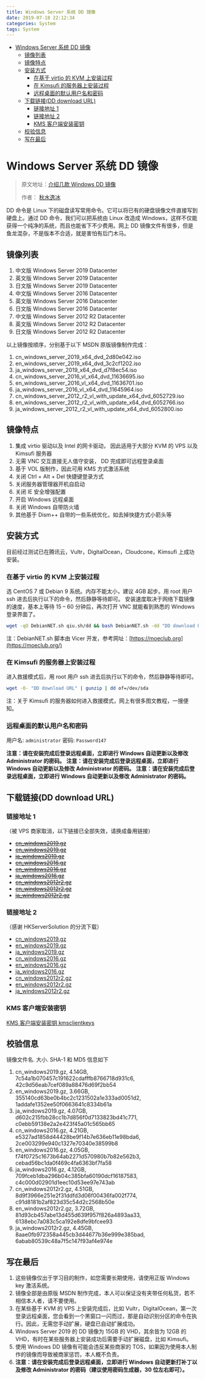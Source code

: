 ```yaml
---
title: Windows Server 系统 DD 镜像
date: 2019-07-18 22:12:34
categories: System
tags: System
---
```


<!-- more -->

<!-- TOC -->

- [Windows Server 系统 DD 镜像](#windows-server-系统-dd-镜像)
  - [镜像列表](#镜像列表)
  - [镜像特点](#镜像特点)
  - [安装方式](#安装方式)
    - [在基于 virtio 的 KVM 上安装过程](#在基于-virtio-的-kvm-上安装过程)
    - [在 Kimsufi 的服务器上安装过程](#在-kimsufi-的服务器上安装过程)
    - [远程桌面的默认用户名和密码](#远程桌面的默认用户名和密码)
  - [下载链接(DD download URL)](#下载链接dd-download-url)
    - [链接地址 1](#链接地址-1)
    - [链接地址 2](#链接地址-2)
    - [KMS 客户端安装密钥](#kms-客户端安装密钥)
  - [校验信息](#校验信息)
  - [写在最后](#写在最后)

<!-- /TOC -->

<a id="markdown-windows-server-系统-dd-镜像" name="windows-server-系统-dd-镜像"></a>

# Windows Server 系统 DD 镜像

> 原文地址：[介绍几款 Windows DD 镜像](https://teddysun.com/545.html)
>
> 作者： [秋水逸冰](https://teddysun.com/author/teddysun)

DD 命令是 Linux 下的磁盘读写常用命令。它可以将已有的硬盘镜像文件直接写到硬盘上。通过 DD 命令，我们可以把系统由 Linux 改造成 Windows，这样不仅能获得一个纯净的系统，而且也能省下不少费用。网上 DD 镜像文件有很多，但是鱼龙混杂，不是版本不合适，就是害怕有后门木马。

<a id="markdown-镜像列表" name="镜像列表"></a>

## 镜像列表

1. 中文版 Windows Server 2019 Datacenter
2. 英文版 Windows Server 2019 Datacenter
3. 日文版 Windows Server 2019 Datacenter
4. 中文版 Windows Server 2016 Datacenter
5. 英文版 Windows Server 2016 Datacenter
6. 日文版 Windows Server 2016 Datacenter
7. 中文版 Windows Server 2012 R2 Datacenter
8. 英文版 Windows Server 2012 R2 Datacenter
9. 日文版 Windows Server 2012 R2 Datacenter

以上镜像按顺序，分别基于以下 MSDN 原版镜像制作完成：

1. cn_windows_server_2019_x64_dvd_2d80e042.iso
2. en_windows_server_2019_x64_dvd_3c2cf1202.iso
3. ja_windows_server_2019_x64_dvd_d7f8ec54.iso
4. cn_windows_server_2016_vl_x64_dvd_11636695.iso
5. en_windows_server_2016_vl_x64_dvd_11636701.iso
6. ja_windows_server_2016_vl_x64_dvd_11645964.iso
7. cn_windows_server_2012_r2_vl_with_update_x64_dvd_6052729.iso
8. en_windows_server_2012_r2_vl_with_update_x64_dvd_6052766.iso
9. ja_windows_server_2012_r2_vl_with_update_x64_dvd_6052800.iso

<a id="markdown-镜像特点" name="镜像特点"></a>

## 镜像特点

1. 集成 virtio 驱动以及 Intel 的网卡驱动， 因此适用于大部分 KVM 的 VPS 以及 Kimsufi 服务器
2. 无需 VNC 交互直接无人值守安装， DD 完成即可远程登录桌面
3. 基于 VOL 版制作，因此可用 KMS 方式激活系统
4. 关闭 Ctrl + Alt + Del 快捷键登录方式
5. 关闭服务器管理器开机自启动
6. 关闭 IE 安全增强配置
7. 开启 Windows 远程桌面
8. 关闭 Windows 自带防火墙
9. 其他基于 Dism++ 自带的一些系统优化，如去掉快捷方式小箭头等

<a id="markdown-安装方式" name="安装方式"></a>

## 安装方式

目前经过测试已在腾讯云，Vultr，DigitalOcean，Cloudcone，Kimsufi 上成功安装。

<a id="markdown-在基于-virtio-的-kvm-上安装过程" name="在基于-virtio-的-kvm-上安装过程"></a>

### 在基于 virtio 的 KVM 上安装过程

选 CentOS 7 或 Debian 9 系统。内存不能太小，建议 4GB 起步。用 root 用户 ssh 进去后执行以下的命令，然后静静等待即可。
安装速度取决于网络下载镜像的速度，基本上等待 15 – 60 分钟后，再次打开 VNC 就能看到熟悉的 Windows 登录界面了。

```bash
wget -qO DebianNET.sh qiu.sh/dd && bash DebianNET.sh -dd "DD download URL"
```

注：DebianNET.sh 脚本由 Vicer 开发，参考网址：[https://moeclub.org](https://moeclub.org/)

<a id="markdown-在-kimsufi-的服务器上安装过程" name="在-kimsufi-的服务器上安装过程"></a>

### 在 Kimsufi 的服务器上安装过程

进入救援模式后，用 root 用户 ssh 进去后执行以下的命令，然后静静等待即可。

```bash
wget -O- "DD download URL" | gunzip | dd of=/dev/sda
```

注：关于 Kimsufi 的服务器如何进入救援模式，网上有很多图文教程，一搜便知。

<a id="markdown-远程桌面的默认用户名和密码" name="远程桌面的默认用户名和密码"></a>

### 远程桌面的默认用户名和密码

用户名: `administrator`
密码: `Password147`

**注意：请在安装完成后登录远程桌面，立即进行 Windows 自动更新以及修改 Administrator 的密码。**
**注意：请在安装完成后登录远程桌面，立即进行 Windows 自动更新以及修改 Administrator 的密码。**
**注意：请在安装完成后登录远程桌面，立即进行 Windows 自动更新以及修改 Administrator 的密码。**

<a id="markdown-下载链接dd-download-url" name="下载链接dd-download-url"></a>

## 下载链接(DD download URL)

<a id="markdown-链接地址-1" name="链接地址-1"></a>

### 链接地址 1

（被 VPS 商家取消，以下链接已全部失效，请换成备用链接）

- ~~[cn_windows2019.gz](https://la1.teddyvps.com/iso/cn_windows2019.gz)~~
- ~~[en_windows2019.gz](https://la1.teddyvps.com/iso/en_windows2019.gz)~~
- ~~[ja_windows2019.gz](https://la1.teddyvps.com/iso/ja_windows2019.gz)~~
- ~~[cn_windows2016.gz](https://la1.teddyvps.com/iso/cn_windows2016.gz)~~
- ~~[en_windows2016.gz](https://la1.teddyvps.com/iso/en_windows2016.gz)~~
- ~~[ja_windows2016.gz](https://la1.teddyvps.com/iso/ja_windows2016.gz)~~
- ~~[cn_windows2012r2.gz](https://la1.teddyvps.com/iso/cn_windows2012r2.gz)~~
- ~~[en_windows2012r2.gz](https://la1.teddyvps.com/iso/en_windows2012r2.gz)~~
- ~~[ja_windows2012r2.gz](https://la1.teddyvps.com/iso/ja_windows2012r2.gz)~~

<a id="markdown-链接地址-2" name="链接地址-2"></a>

### 链接地址 2

（感谢 HKServerSolution 的分流下载）

- [cn_windows2019.gz](https://delivery.yuntu.moe/teddysun/cn_windows2019.gz)
- [en_windows2019.gz](https://delivery.yuntu.moe/teddysun/en_windows2019.gz)
- [ja_windows2019.gz](https://delivery.yuntu.moe/teddysun/ja_windows2019.gz)
- [cn_windows2016.gz](https://delivery.yuntu.moe/teddysun/cn_windows2016.gz)
- [en_windows2016.gz](https://delivery.yuntu.moe/teddysun/en_windows2016.gz)
- [ja_windows2016.gz](https://delivery.yuntu.moe/teddysun/ja_windows2016.gz)
- [cn_windows2012r2.gz](https://delivery.yuntu.moe/teddysun/cn_windows2012r2.gz)
- [en_windows2012r2.gz](https://delivery.yuntu.moe/teddysun/en_windows2012r2.gz)
- [ja_windows2012r2.gz](https://delivery.yuntu.moe/teddysun/ja_windows2012r2.gz)

<a id="markdown-kms-客户端安装密钥" name="kms-客户端安装密钥"></a>

### KMS 客户端安装密钥

[KMS 客户端安装密钥 kmsclientkeys](https://docs.microsoft.com/zh-cn/windows-server/get-started/kmsclientkeys)

<a id="markdown-校验信息" name="校验信息"></a>

## 校验信息

镜像文件名. 大小. SHA-1 和 MD5 信息如下

1. cn_windows2019.gz, 4.14GB, 7c54a1b070457c191622cdafffb8766718d931c6, 42c9d56eab7cef089a88476d69f2bb54
2. en_windows2019.gz, 3.66GB, 355140cd63be0b4bc2c1231502a1e333ad0051d2, 1addafe1352ee50f0663641c8334b61a
3. ja_windows2019.gz, 4.07GB, d602c215fbb28cc1b7d856f0d7133823bd41c771, c0ebb59138e2a2e423f45a01c565bb65
4. cn_windows2016.gz, 4.21GB, e5327ad1858d44428be9f14b7e636eb11e98bda6, 2ce003299e940c1327e70340e38599b8
5. en_windows2016.gz, 4.05GB, f74f0725c1673b64ab2271d570980b7b82e562b3, cebad56bc1da0f469c4fa6363bf7fa58
6. ja_windows2016.gz, 4.12GB, 709fceb1dba296b04c385bfa60190dcf16187583, c4c000d02901d1eec10d53ee97e743ab
7. cn_windows2012r2.gz, 4.51GB, 8d9f3966e251e2f31ddfd3d06f00436fa002f774, c91d8181b2af823d35c54d2c2568b50e
8. en_windows2012r2.gz, 3.72GB, 81d93cb457abe13d455d639f957f826a4893aa33, 6138ebc7a083c5ca192e8dfe9bfcee93
9. ja_windows2012r2.gz, 4.45GB, 8aae0fb972358a445cb3d44677b36e999e385bad, 6abab80539c48a7f5c147f93af4e974e

<a id="markdown-写在最后" name="写在最后"></a>

## 写在最后

1. 这些镜像仅出于学习目的制作，如您需要长期使用，请使用正版 Windows key 激活系统。
2. 镜像全部是由原版 MSDN 制作完成，本人可以保证没有夹带任何私货，若不相信本人者，请不要使用。
3. 在某些基于 KVM 的 VPS 上安装完成后，比如 Vultr，DigitalOcean，第一次登录远程桌面，您会看到一个黑窗口一闪而过，那是自动识别分区的命令在执行。因此，无需您手动扩展，硬盘已自动扩展成功。
4. Windows Server 2019 的 DD 镜像为 15GB 的 VHD，其余皆为 12GB 的 VHD，有时在某些服务器上安装成功后需要手动扩展磁盘，比如 Kimsufi。
5. 使用 Windows DD 镜像有可能会违反某些商家的 TOS，如果因为使用本人制作的镜像而导致被商家惩罚，本人概不负责。
6. **注意：请在安装完成后登录远程桌面，立即进行 Windows 自动更新打补丁以及修改 Administrator 的密码（建议使用密码生成器，30 位左右即可）。**
